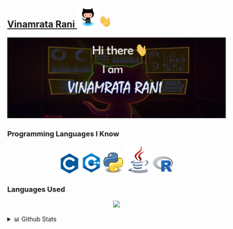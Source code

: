 <h2><a href="https://github.com/Vinamrata1086/">  Vinamrata Rani </a><img src="https://github.com/Vinamrata1086/Vinamrata1086/blob/main/OIP-removebg-preview.png" width = 50><img src="https://raw.githubusercontent.com/ABSphreak/ABSphreak/master/gifs/Hi.gif" width="30px">     </h2> 


<!--
**Vinamrata1086/Vinamrata1086** is a ✨ _special_ ✨ repository because its `README.md` (this file) appears on your GitHub profile.

Here are some ideas to get you started:

- 🔭 I’m currently working on ...
- 🌱 I’m currently learning ...
- 👯 I’m looking to collaborate on ...
- 🤔 I’m looking for help with ...
- 💬 Ask me about ...
- 📫 How to reach me: ...
- 😄 Pronouns: ...
- ⚡ Fun fact: ...
-->


  <p align="center">
 <img src="https://github.com/Vinamrata1086/Vinamrata1086/blob/main/pic.jpg">
 </p>
 
 ### Programming Languages I Know
 <p align="center">
 <img src="https://github.com/Vinamrata1086/Vinamrata1086/blob/main/c-logo.png" width=10%><img src="https://github.com/Vinamrata1086/Vinamrata1086/blob/main/c%2B%2B-removebg-preview.png" width=10%><img src="https://github.com/Vinamrata1086/Vinamrata1086/blob/main/Python.png" width=10%><img src="https://github.com/Vinamrata1086/Vinamrata1086/blob/main/java-icon.png" width=13%><img src="https://github.com/Vinamrata1086/Vinamrata1086/blob/main/rlang-removebg-preview.png" width=10%>
</p>
 
 
 
 ### Languages Used
 <p align="center">
  <img src="https://github-readme-stats.vercel.app/api/top-langs/?username=Vinamrata1086&layout=compact">
</p>


 <details>
<summary>📊 Github Stats</summary>

<p align="center"> <img src="https://github-readme-stats.vercel.app/api?username=Vinamrata1086&show_icons=true&theme=prussian" alt="Vinamrata Rani | Stats" /></p>

</details>
